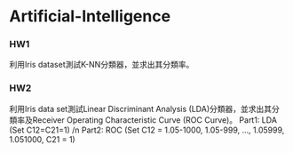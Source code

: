 # Artificial-Intelligence

### HW1
利用Iris dataset測試K-NN分類器，並求出其分類率。 

### HW2
利用Iris data set測試Linear Discriminant Analysis (LDA)分類器，並求出其分 類率及Receiver Operating Characteristic Curve (ROC Curve)。 
Part1: LDA (Set C12=C21=1)  /n
Part2: ROC (Set C12 = 1.05-1000, 1.05-999, …, 1.05999, 1.051000, C21 = 1) 
